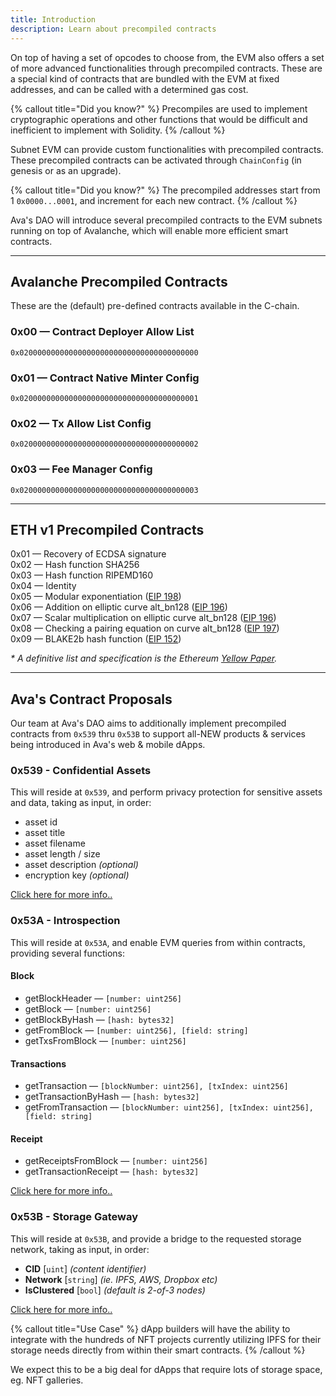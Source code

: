 ```yaml
---
title: Introduction
description: Learn about precompiled contracts
---
```


On top of having a set of opcodes to choose from, the EVM also offers a set of more advanced functionalities through precompiled contracts. These are a special kind of contracts that are bundled with the EVM at fixed addresses, and can be called with a determined gas cost.

{% callout title="Did you know?" %}
Precompiles are used to implement cryptographic operations and other functions that would be difficult and inefficient to implement with Solidity.
{% /callout %}

Subnet EVM can provide custom functionalities with precompiled contracts. These precompiled contracts can be activated through `ChainConfig` (in genesis or as an upgrade).

{% callout title="Did you know?" %}
The precompiled addresses start from 1 `0x0000...0001`, and increment for each new contract.
{% /callout %}

Ava's DAO will introduce several precompiled contracts to the EVM subnets running on top of Avalanche, which will enable more efficient smart contracts.

---

## Avalanche Precompiled Contracts

These are the (default) pre-defined contracts available in the C-chain.

### 0x00 — Contract Deployer Allow List

`0x0200000000000000000000000000000000000000`

### 0x01 — Contract Native Minter Config

`0x0200000000000000000000000000000000000001`

### 0x02 — Tx Allow List Config

`0x0200000000000000000000000000000000000002`

### 0x03 — Fee Manager Config

`0x0200000000000000000000000000000000000003`

---

## ETH v1 Precompiled Contracts

0x01 — Recovery of ECDSA signature  
0x02 — Hash function SHA256  
0x03 — Hash function RIPEMD160  
0x04 — Identity  
0x05 — Modular exponentiation ([EIP 198](https://github.com/ethereum/EIPs/blob/master/EIPS/eip-198.md))  
0x06 — Addition on elliptic curve alt_bn128 ([EIP 196](https://github.com/ethereum/EIPs/blob/master/EIPS/eip-196.md))  
0x07 — Scalar multiplication on elliptic curve alt_bn128 ([EIP 196](https://github.com/ethereum/EIPs/blob/master/EIPS/eip-196.md))  
0x08 — Checking a pairing equation on curve alt_bn128 ([EIP 197](https://github.com/ethereum/EIPs/blob/master/EIPS/eip-197.md))  
0x09 — BLAKE2b hash function ([EIP 152](https://eips.ethereum.org/EIPS/eip-152))

_* A definitive list and specification is the Ethereum [Yellow Paper](https://github.com/ethereum/yellowpaper)._

---

## Ava's Contract Proposals

Our team at Ava's DAO aims to additionally implement precompiled contracts from `0x539` thru `0x53B` to support all-NEW products &amp; services being introduced in Ava's web &amp; mobile dApps.

### 0x539 - Confidential Assets

This will reside at `0x539`, and perform privacy protection for sensitive assets and data, taking as input, in order:
- asset id
- asset title
- asset filename
- asset length / size
- asset description _(optional)_
- encryption key _(optional)_

[Click here for more info..](confidential-assets)

### 0x53A - Introspection

This will reside at `0x53A`, and enable EVM queries from within contracts, providing several functions:

#### Block

- getBlockHeader — `[number: uint256]`
- getBlock — `[number: uint256]`
- getBlockByHash — `[hash: bytes32]`
- getFromBlock — `[number: uint256], [field: string]`
- getTxsFromBlock — `[number: uint256]`

#### Transactions

- getTransaction — `[blockNumber: uint256], [txIndex: uint256]`
- getTransactionByHash — `[hash: bytes32]`
- getFromTransaction — `[blockNumber: uint256], [txIndex: uint256], [field: string]`

#### Receipt

- getReceiptsFromBlock — `[number: uint256]`
- getTransactionReceipt — `[hash: bytes32]`

[Click here for more info..](introspection)

### 0x53B - Storage Gateway

This will reside at `0x53B`, and provide a bridge to the requested storage network, taking as input, in order:

- __CID__ [`uint`] _(content identifier)_
- __Network__ [`string`] _(ie. IPFS, AWS, Dropbox etc)_
- __IsClustered__ [`bool`] _(default is 2-of-3 nodes)_

[Click here for more info..](storage-gateway)

{% callout title="Use Case" %}
dApp builders will have the ability to integrate with the hundreds of NFT projects currently utilizing IPFS for their storage needs directly from within their smart contracts.
{% /callout %}

We expect this to be a big deal for dApps that require lots of storage space, eg. NFT galleries.
